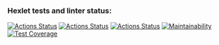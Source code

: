 ### Hexlet tests and linter status:
[![Actions Status](https://github.com/Unbiz/frontend-project-lvl2/workflows/hexlet-check/badge.svg)](https://github.com/Unbiz/frontend-project-lvl2/actions)
[![Actions Status](https://github.com/Unbiz/frontend-project-lvl2/workflows/eslint-check/badge.svg)](https://github.com/Unbiz/frontend-project-lvl2/actions)
[![Actions Status](https://github.com/Unbiz/frontend-project-lvl2/workflows/tests/badge.svg)](https://github.com/Unbiz/frontend-project-lvl2/actions)
[![Maintainability](https://api.codeclimate.com/v1/badges/b53dc3b7610230352185/maintainability)](https://codeclimate.com/github/Unbiz/frontend-project-lvl2/maintainability)
[![Test Coverage](https://api.codeclimate.com/v1/badges/b53dc3b7610230352185/test_coverage)](https://codeclimate.com/github/Unbiz/frontend-project-lvl2/test_coverage)
